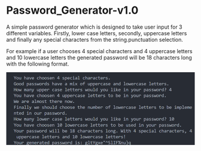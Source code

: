 # Password_Generator-v1.0

A simple password generator which is designed to take user input for 3 different variables. Firstly, lower case letters, secondly, uppercase letters and finally any special characters from the string.punctuation selection.

For example if a user chooses 4 special characters and 4 uppercase letters and 10 lowercase letters the generated password will be 18 characters long with the following format.

<p>
  <img src="https://github.com/Glocken73/Password_Generator-v1.0/blob/main/Screenshot%202024-07-02%20172033.png">
</p>


